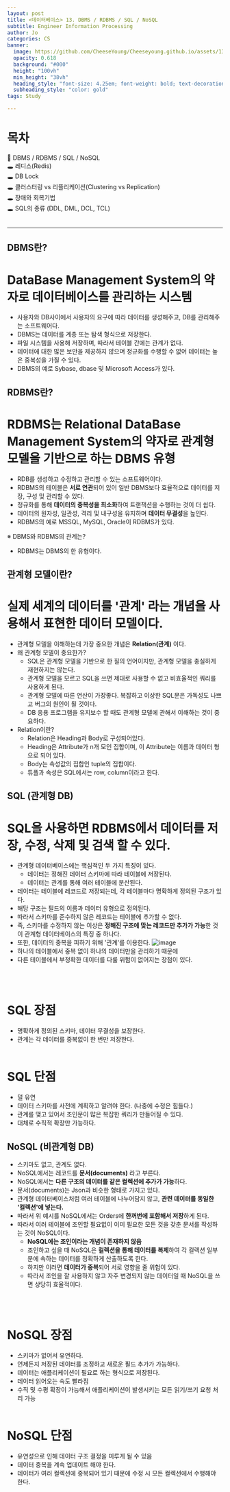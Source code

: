 ```yaml
---
layout: post
title: <데이터베이스> 13. DBMS / RDBMS / SQL / NoSQL
subtitle: Engineer Information Processing
author: Jo
categories: CS
banner:
  image: https://github.com/CheeseYoung/Cheeseyoung.github.io/assets/132384527/635f890b-0d10-4600-9e73-3ec905373224
  opacity: 0.618
  background: "#000"
  height: "100vh"
  min_height: "38vh"
  heading_style: "font-size: 4.25em; font-weight: bold; text-decoration: underline"
  subheading_style: "color: gold"
tags: Study

---
```


# 목차
📌 DBMS / RDBMS / SQL / NoSQL <br>
🕳 레디스(Redis) <br>
🕳 DB Lock <br>
🕳 클러스터링 vs 리플리케이션(Clustering vs Replication) <br>
🕳 장애와 회복기법 <br>
🕳 SQL의 종류 (DDL, DML, DCL, TCL) <br>
<br>
<hr>


## DBMS란?
# DataBase Management System의 약자로 데이터베이스를 관리하는 시스템
- 사용자와 DB사이에서 사용자의 요구에 따라 데이터를 생성해주고, DB를 관리해주는 소프트웨어다.
- DBMS는 데이터를 계층 또는 탐색 형식으로 저장한다.
- 파일 시스템을 사용해 저장하며, 따라서 테이블 간에는 관계가 없다.
- 데이터에 대한 많은 보안을 제공하지 않으며 정규화를 수행할 수 없어 데이터는 높은 중복성을 가질 수 있다.
- DBMS의 예로 Sybase, dbase 및 Microsoft Access가 있다.

## RDBMS란?
# RDBMS는 Relational DataBase Management System의 약자로 관계형 모델을 기반으로 하는 DBMS 유형
- RDB를 생성하고 수정하고 관리할 수 있는 소프트웨어이다.
- RDBMS의 테이블은 **서로 연관**되어 있어 일반 DBMS보다 효율적으로 데이터를 저장, 구성 및 관리할 수 있다.
- 정규화를 통해 **데이터의 중복성을 최소화**하여 트랜잭션을 수행하는 것이 더 쉽다.
- 데이터의 원자성, 일관성, 격리 및 내구성을 유지하며 **데이터 무결성**을 높인다.
- RDBMS의 예로 MSSQL, MySQL, Oracle이 RDBMS가 있다.

※ DBMS와 RDBMS의 관계는?
- RDBMS는 DBMS의 한 유형이다.

## 관계형 모델이란?
# 실제 세계의 데이터를 '관계' 라는 개념을 사용해서 표현한 데이터 모델이다.
- 관계형 모델을 이해하는데 가장 중요한 개념은 **Relation(관계)** 이다.
- 왜 관계형 모델이 중요한가?
  - SQL은 관계형 모델을 기반으로 한 질의 언어이지만, 관계형 모델을 충실하게 재현하지는 않는다.
  - 관계형 모델을 모르고 SQL을 쓰면 제대로 사용할 수 없고 비효율적인 쿼리를 사용하게 된다.
  - 관계형 모델에 따른 연산이 가장좋다. 복잡하고 이상한 SQL문은 가독성도 나쁘고 버그의 원인이 될 것이다.
  - DB 응용 프로그램을 유지보수 할 때도 관계형 모델에 관해서 이해하는 것이 중요하다.
- Relation이란?
  - Relation은 Heading과 Body로 구성되어있다.
  - Heading은 Attribute가 n개 모인 집합이며, 이 Attribute는 이름과 데이터 형으로 되어 있다.
  - Body는 속성값의 집합인 tuple의 집합이다.
  - 튜플과 속성은 SQL에서는 row, column이라고 한다.


## SQL (관계형 DB)
# SQL을 사용하면 RDBMS에서 데이터를 저장, 수정, 삭제 및 검색 할 수 있다.
- 관계형 데이터베이스에는 핵심적인 두 가지 특징이 있다.
  - 데이터는 정해진 데이터 스키마에 따라 테이블에 저장된다.
  - 데이터는 관계를 통해 여러 테이블에 분산된다.
- 데이터는 테이블에 레코드로 저장되는데, 각 테이블마다 명확하게 정의된 구조가 있다.
- 해당 구조는 필드의 이름과 데이터 유형으로 정의된다.
- 따라서 스키마를 준수하지 않은 레코드는 테이블에 추가할 수 없다.
- 즉, 스키마를 수정하지 않는 이상은 **정해진 구조에 맞는 레코드만 추가가 가능**한 것이 관계형 데이터베이스의 특징 중 하나다.
- 또한, 데이터의 중복을 피하기 위해 '관계'를 이용한다.
![image](https://github.com/CheeseYoung/Cheeseyoung.github.io/assets/132384527/9f85b54a-95b4-49be-9c8d-38f5e5d7889a)
- 하나의 테이블에서 중복 없이 하나의 데이터만을 관리하기 때문에
- 다른 테이블에서 부정확한 데이터를 다룰 위험이 없어지는 장점이 있다.

<br><br>
# SQL 장점
- 명확하게 정의된 스키마, 데이터 무결성을 보장한다.
- 관계는 각 데이터를 중복없이 한 번만 저장한다.
<br><br>
# SQL 단점
- 덜 유연
- 데이터 스키마를 사전에 계획하고 알려야 한다. (나중에 수정은 힘들다.)
- 관계를 맺고 있어서 조인문이 많은 복잡한 쿼리가 만들어질 수 있다.
- 대체로 수직적 확장만 가능하다.



## NoSQL (비관계형 DB)
- 스키마도 없고, 관계도 없다.
- NoSQL에서는 레코드를 **문서(documents)** 라고 부른다.
- NoSQL에서는 **다른 구조의 데이터를 같은 컬렉션에 추가가 가능**하다.
- 문서(documents)는 Json과 비슷한 형태로 가지고 있다.
- 관계형 데이터베이스처럼 여러 테이블에 나누어담지 않고, **관련 데이터를 동일한 '컬렉션'에 넣는다.**
- 따라서 위 예시를 NoSQL에서는 Orders에 **한꺼번에 포함해서 저장**하게 된다.
- 따라서 여러 테이블에 조인할 필요없이 이미 필요한 모든 것을 갖춘 문서를 작성하는 것이 NoSQL이다.
  - **NoSQL에는 조인이라는 개념이 존재하지 않음**
  - 조인하고 싶을 때 NoSQL은 **컬렉션을 통해 데이터를 복제**하여 각 컬렉션 일부분에 속하는 데이터를 정확하게 산출하도록 한다.
  - 하지만 이러면 **데이터가 중복**되어 서로 영향을 줄 위험이 있다.
  - 따라서 조인을 잘 사용하지 않고 자주 변경되지 않는 데이터일 때 NoSQL을 쓰면 상당히 효율적이다.

<br><br>
# NoSQL 장점
- 스키마가 없어서 유연하다.
- 언제든지 저장된 데이터를 조정하고 새로운 필드 추가가 가능하다.
- 데이터는 애플리케이션이 필요로 하는 형식으로 저장된다.
- 데이터 읽어오는 속도 빨라짐
- 수직 및 수평 확장이 가능해서 애플리케이션이 발생시키는 모든 읽기/쓰기 요청 처리 가능
<br><br>
# NoSQL 단점
- 유연성으로 인해 데이터 구조 결정을 미루게 될 수 있음
- 데이터 중복을 계속 업데이트 해야 한다.
- 데이터가 여러 컬렉션에 중복되어 있기 때문에 수정 시 모든 컬렉션에서 수행해야 한다.
















